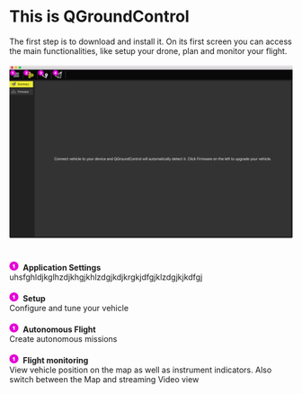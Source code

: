 # This is QGroundControl
The first step is to download and install it. On its first screen you can access the main functionalities, like setup your drone, plan and monitor your flight.
<br>
<br>
![](01_quickstart_a.png)
<br>
<br>
<br>
![](01.png) **Application Settings**
<br>uhsfghldjkglhzdjkhgjkhlzdgjkdjkrgkjdfgjklzdgjkjkdfgj

![](01.png) **Setup**
<br>Configure and tune your vehicle

![](01.png) **Autonomous Flight**
<br>Create autonomous missions

![](01.png) **Flight monitoring**
<br>View vehicle position on the map as well as instrument indicators. Also switch between the Map and streaming Video view